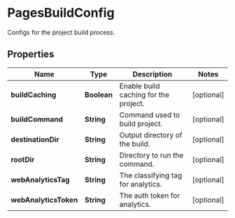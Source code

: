 

# PagesBuildConfig

Configs for the project build process.

## Properties

| Name | Type | Description | Notes |
|------------ | ------------- | ------------- | -------------|
|**buildCaching** | **Boolean** | Enable build caching for the project. |  [optional] |
|**buildCommand** | **String** | Command used to build project. |  [optional] |
|**destinationDir** | **String** | Output directory of the build. |  [optional] |
|**rootDir** | **String** | Directory to run the command. |  [optional] |
|**webAnalyticsTag** | **String** | The classifying tag for analytics. |  [optional] |
|**webAnalyticsToken** | **String** | The auth token for analytics. |  [optional] |




